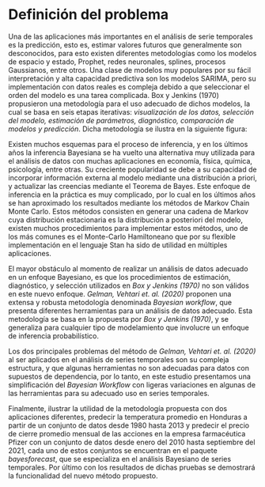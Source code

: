 # Definición del problema

Una de las aplicaciones más importantes en el análisis de serie temporales es la predicción, esto es, estimar valores futuros que generalmente son desconocidos,
para esto existen diferentes metodologías como los modelos de espacio y estado, Prophet, redes neuronales, splines, procesos Gaussianos, entre otros.
Una clase de modelos muy populares por su fácil interpretación y alta capacidad predictiva son los modelos SARIMA, pero su implementación con datos 
reales es compleja debido a que seleccionar el orden del modelo es una tarea complicada. Box y Jenkins (1970) propusieron una metodología para el uso 
adecuado de dichos modelos, la cual se basa en seis etapas iterativas: *visualización de los datos, selección del modelo, estimación de parámetros, diagnóstico,
comparación de modelos y predicción*. Dicha metodología se ilustra en la siguiente figura:

Existen muchos esquemas para el proceso de inferencia, y en los últimos años la inferencia Bayesiana se ha vuelto una alternativa muy utilizada para el 
análisis de datos con muchas aplicaciones en economía, física, química, psicología, entre otras. Su creciente popularidad se debe a su capacidad de incorporar 
información externa al modelo mediante una distribución a priori, y actualizar las creencias mediante el Teorema de Bayes. Este enfoque de inferencia en 
la práctica es muy complicado, por lo cual en los últimos años se han aproximado los resultados mediante los métodos de Markov Chain Monte Carlo. Estos métodos
consisten en generar una cadena de Markov cuya distribución estacionaria es la distribución a posteriori del modelo, existen muchos procedimientos para implementar
estos métodos, uno de los más comunes es el Monte-Carlo Hamiltoneano que por su flexible implementación en el lenguaje Stan ha sido de utilidad en múltiples 
aplicaciones.
	
El mayor obstáculo al momento de realizar un análisis de datos adecuado en un enfoque Bayesiano, es que los procedimientos de estimación, diagnóstico, y 
selección utilizados en *Box y Jenkins (1970)* no son válidos en este nuevo enfoque. *Gelman, Vehtari et. al. (2020)* proponen una extensa y robusta metodología 
denominada *Bayesian workflow*, que presenta diferentes herramientas para un análisis de datos adecuado. Esta metodología se basa en la  propuesta por
*Box y Jenkins (1970)*, y se generaliza para cualquier tipo de modelamiento que involucre un enfoque de inferencia probabilístico.

Los dos principales problemas del método de *Gelman, Vehtari et. al. (2020)* al ser aplicados en el análisis de series temporales son su compleja estructura,
y que algunas herramientas no son adecuadas para datos con supuestos de dependencia, por lo tanto, en este estudio presentamos una simplificación del
*Bayesian Workflow*  con ligeras variaciones en algunas de las herramientas para su adecuado uso en series temporales.

Finalmente,  ilustrar la utilidad de la metodología  propuesta con dos aplicaciones diferentes, predecir la temperatura promedio en Honduras a partir de un 
conjunto de datos desde 1980 hasta 2013 y predecir el precio de cierre promedio mensual de las acciones en la empresa farmacéutica Pfizer con un conjunto de 
datos desde enero del 2010 hasta septiembre del 2021, cada uno de estos conjuntos se encuentran en el paquete *bayesforecast*, que se especializa 
en el análisis Bayesiano de series temporales. 
Por último con los resultados de dichas pruebas se demostrará la funcionalidad del nuevo método propuesto.
